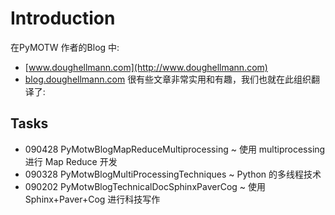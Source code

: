 # Introduction #

在PyMOTW 作者的Blog 中:
  * [www.doughellmann.com](http://www.doughellmann.com)
  * [blog.doughellmann.com](http://blog.doughellmann.com)
很有些文章非常实用和有趣，我们也就在此组织翻译了:

## Tasks ##

  * 090428 PyMotwBlogMapReduceMultiprocessing ~ 使用 multiprocessing 进行 Map Reduce 开发
  * 090328 PyMotwBlogMultiProcessingTechniques ~ Python 的多线程技术
  * 090202 PyMotwBlogTechnicalDocSphinxPaverCog ~ 使用 Sphinx+Paver+Cog 进行科技写作